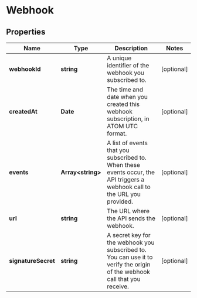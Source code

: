 
# Webhook

## Properties

Name | Type | Description | Notes
------------ | ------------- | ------------- | -------------
**webhookId** | **string** | A unique identifier of the webhook you subscribed to. |  [optional]
**createdAt** | **Date** | The time and date when you created this webhook subscription, in ATOM UTC format. |  [optional]
**events** | **Array&lt;string&gt;** | A list of events that you subscribed to. When these events occur, the API triggers a webhook call to the URL you provided. |  [optional]
**url** | **string** | The URL where the API sends the webhook. |  [optional]
**signatureSecret** | **string** | A secret key for the webhook you subscribed to. You can use it to verify the origin of the webhook call that you receive. |  [optional]



